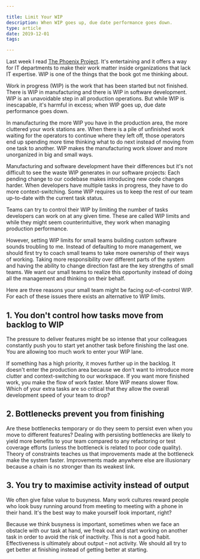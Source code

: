 ```yaml
---

title: Limit Your WIP
description: When WIP goes up, due date performance goes down.
type: article
date: 2019-12-01
tags:

---
```


Last week I read [The Phoenix Project](https://www.amazon.com/Phoenix-Project-DevOps-Helping-Business/dp/0988262592). It's entertaining and it offers a way for IT departments to make their work matter inside organizations that lack IT expertise. WIP is one of the things that the book got me thinking about.

Work in progress (WIP) is the work that has been started but not finished. There is WIP in manufacturing and there is WIP in software development. WIP is an unavoidable step in all production operations. But while WIP is inescapable, it's harmful in excess; when WIP goes up, due date performance goes down.

In manufacturing the more WIP you have in the production area, the more cluttered your work stations are. When there is a pile of unfinished work waiting for the operators to continue where they left off, those operators end up spending more time thinking what to do next instead of moving from one task to another. WIP makes the manufacturing work slower and more unorganized in big and small ways.

Manufacturing and software development have their differences but it's not difficult to see the waste WIP generates in our software projects: Each pending change to our codebase makes introducing new code changes harder. When developers have multiple tasks in progress, they have to do more context-switching. Some WIP requires us to keep the rest of our team up-to-date with the current task status.

Teams can try to control their WIP by limiting the number of tasks developers can work on at any given time. These are called WIP limits and while they might seem counterintuitive, they work when managing production performance.

However, setting WIP limits for small teams building custom software sounds troubling to me. Instead of defaulting to more management, we should first try to coach small teams to take more ownership of their ways of working. Taking more responsibility over different parts of the system and having the ability to change direction fast are the key strengths of small teams. We want our small teams to realize this opportunity instead of doing all the management and thinking on their behalf.

Here are three reasons your small team might be facing out-of-control WIP. For each of these issues there exists an alternative to WIP limits.

## 1. You don't control how tasks move from backlog to WIP

The pressure to deliver features might be so intense that your colleagues constantly push you to start yet another task before finishing the last one. You are allowing too much work to enter your WIP lane.

If something has a high priority, it moves further up in the backlog. It doesn't enter the production area because we don't want to introduce more clutter and context-switching to our workspace. If you want more finished work, you make the flow of work faster. More WIP means slower flow. Which of your extra tasks are so critical that they allow the overall development speed of your team to drop?

## 2. Bottlenecks prevent you from finishing

Are these bottlenecks temporary or do they seem to persist even when you move to different features? Dealing with persisting bottlenecks are likely to yield more benefits to your team compared to any refactoring or test coverage efforts (unless the bottleneck is related to poor code quality). Theory of constraints teaches us that improvements made at the bottleneck make the system faster. Improvements made anywhere else are illusionary because a chain is no stronger than its weakest link.

## 3. You try to maximise activity instead of output

We often give false value to busyness. Many work cultures reward people who look busy running around from meeting to meeting with a phone in their hand. It's the best way to make yourself look important, right?

Because we think busyness is important, sometimes when we face an obstacle with our task at hand, we freak out and start working on another task in order to avoid the risk of inactivity. This is not a good habit. Effectiveness is ultimately about output – not activity. We should all try to get better at finishing instead of getting better at starting.
